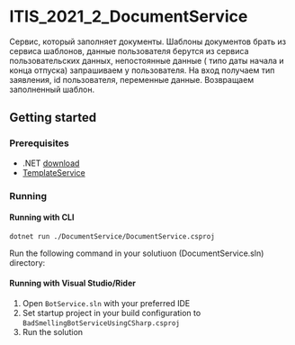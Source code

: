# ITIS_2021_2_DocumentService

Cервис, который заполняет документы. Шаблоны документов брать из сервиса шаблонов, данные пользователя берутся из сервиса пользовательских данных, непостоянные данные ( типо даты начала и конца отпуска) запрашиваем у пользователя. На вход получаем тип заявления, id пользователя, переменные данные. Возвращаем заполненный шаблон.

## Getting started

### Prerequisites 


* .NET [download](https://dotnet.microsoft.com/download/dotnet/5.0)
* [TemplateService](https://github.com/ITIS-MICROSERVICES-2021/TemplateService)

### Running

#### Running with CLI

```
dotnet run ./DocumentService/DocumentService.csproj
```

Run the following command in your solutiuon (DocumentService.sln) directory:

#### Running with Visual Studio/Rider

1. Open `BotService.sln` with your preferred IDE
2. Set startup project in your build configuration to `BadSmellingBotServiceUsingCSharp.csproj`
3. Run the solution
